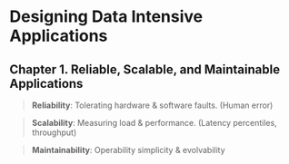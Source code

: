 # Designing Data Intensive Applications

## Chapter 1. Reliable, Scalable, and Maintainable Applications


>**Reliability**: Tolerating hardware & software faults. (Human error)

>**Scalability**: Measuring load & performance. (Latency percentiles, throughput)

>**Maintainability**: Operability simplicity & evolvability


